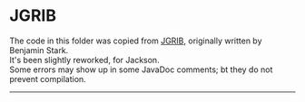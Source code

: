 # JGRIB
The code in this folder was copied from [JGRIB](https://jgrib.sourceforge.net/), originally written by Benjamin Stark.  
It's been slightly reworked, for Jackson.  
Some errors may show up in some JavaDoc comments; bt they do not prevent compilation.

---
